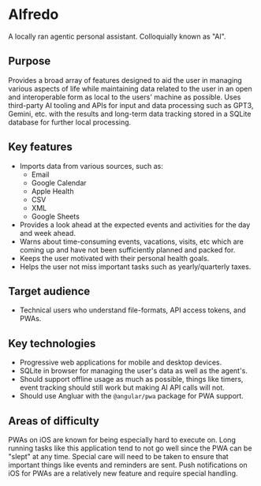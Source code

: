 # Alfredo
A locally ran agentic personal assistant. Colloquially known as "Al".

## Purpose
Provides a broad array of features designed to aid the user in managing various aspects of life while maintaining data related to the user in an open and interoperable form as local to the users' machine as possible.
Uses third-party AI tooling and APIs for input and data processing such as GPT3, Gemini, etc. with the results and long-term data tracking stored in a SQLite database for further local processing.

## Key features
- Imports data from various sources, such as:
  - Email
  - Google Calendar
  - Apple Health
  - CSV
  - XML
  - Google Sheets
- Provides a look ahead at the expected events and activities for the day and week ahead.
- Warns about time-consuming events, vacations, visits, etc which are coming up and have not been sufficiently planned and packed for.
- Keeps the user motivated with their personal health goals.
- Helps the user not miss important tasks such as yearly/quarterly taxes.

## Target audience
- Technical users who understand file-formats, API access tokens, and PWAs.

## Key technologies
- Progressive web applications for mobile and desktop devices.
- SQLite in browser for managing the user's data as well as the agent's.
- Should support offline usage as much as possible, things like timers, event tracking should still work but making AI API calls will not.
- Should use Angluar with the `@angular/pwa` package for PWA support.

## Areas of difficulty
PWAs on iOS are known for being especially hard to execute on.
Long running tasks like this application tend to not go well since the PWA can be "slept" at any time.
Special care will need to be taken to ensure that important things like events and reminders are sent.
Push notifications on iOS for PWAs are a relatively new feature and require special handling.